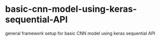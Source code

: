 # basic-cnn-model-using-keras-sequential-API
general framework setup for basic CNN model using keras sequential API
